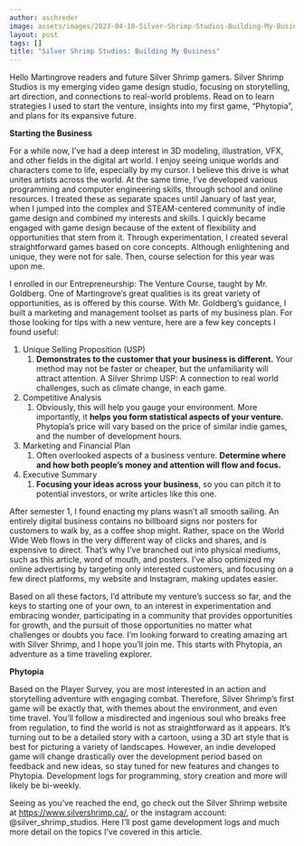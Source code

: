 ```yaml
---
author: aschreder
image: assets/images/2023-04-10-Silver-Shrimp-Studios-Building-My-Business.jpg
layout: post
tags: []
title: "Silver Shrimp Studios: Building My Business"
---
```


Hello Martingrove readers and future Silver Shrimp gamers. Silver Shrimp
Studios is my emerging video game design studio, focusing on
storytelling, art direction, and connections to real-world problems.
Read on to learn strategies I used to start the venture, insights into
my first game, “Phytopia”, and plans for its expansive future.

**Starting the Business**

For a while now, I’ve had a deep interest in 3D modeling, illustration,
VFX, and other fields in the digital art world. I enjoy seeing unique
worlds and characters come to life, especially by my cursor. I believe
this drive is what unites artists across the world. At the same time,
I’ve developed various programming and computer engineering skills,
through school and online resources. I treated these as separate spaces
until January of last year, when I jumped into the complex and
STEAM-centered community of indie game design and combined my interests
and skills. I quickly became engaged with game design because of the
extent of flexibility and opportunities that stem from it. Through
experimentation, I created several straightforward games based on core
concepts. Although enlightening and unique, they were not for sale.
Then, course selection for this year was upon me.

I enrolled in our Entrepreneurship: The Venture Course, taught by Mr.
Goldberg. One of Martingrove’s great qualities is its great variety of
opportunities, as is offered by this course. With Mr. Goldberg’s
guidance, I built a marketing and management toolset as parts of my
business plan. For those looking for tips with a new venture, here are a
few key concepts I found useful:

1.  Unique Selling Proposition (USP)
    1.  **Demonstrates to the customer that your business is
        different.** Your method may not be faster or cheaper, but the
        unfamiliarity will attract attention. A Silver Shrimp USP: A
        connection to real world challenges, such as climate change, in
        each game.
2.  Competitive Analysis
    1.  Obviously, this will help you gauge your environment. More
        importantly, it **helps you form statistical aspects of your
        venture.** Phytopia’s price will vary based on the price of
        similar indie games, and the number of development hours.
3.  Marketing and Financial Plan
    1.  Often overlooked aspects of a business venture. **Determine
        where and how both people’s money and attention will flow and
        focus.**
4.  Executive Summary
    1.  **Focusing your ideas across your business**, so you can pitch
        it to potential investors, or write articles like this one.

After semester 1, I found enacting my plans wasn’t all smooth sailing.
An entirely digital business contains no billboard signs nor posters for
customers to walk by, as a coffee shop might. Rather, space on the World
Wide Web flows in the very different way of clicks and shares, and is
expensive to direct. That’s why I’ve branched out into physical mediums,
such as this article, word of mouth, and posters. I’ve also optimized my
online advertising by targeting only interested customers, and focusing
on a few direct platforms, my website and Instagram, making updates
easier.

Based on all these factors, I’d attribute my venture’s success so far,
and the keys to starting one of your own, to an interest in
experimentation and embracing wonder, participating in a community that
provides opportunities for growth, and the pursuit of those
opportunities no matter what challenges or doubts you face. I’m looking
forward to creating amazing art with Silver Shrimp, and I hope you’ll
join me. This starts with Phytopia, an adventure as a time traveling
explorer.

**Phytopia**

Based on the Player Survey, you are most interested in an action and
storytelling adventure with engaging combat. Therefore, Silver Shrimp’s
first game will be exactly that, with themes about the environment, and
even time travel. You’ll follow a misdirected and ingenious soul who
breaks free from regulation, to find the world is not as straightforward
as it appears. It’s turning out to be a detailed story with a cartoon,
using a 3D art style that is best for picturing a variety of landscapes.
However, an indie developed game will change drastically over the
development period based on feedback and new ideas, so stay tuned for
new features and changes to Phytopia. Development logs for programming,
story creation and more will likely be bi-weekly.

Seeing as you’ve reached the end, go check out the Silver Shrimp website
at https://www.silvershrimp.ca/, or the instagram account:
@silver\_shrimp\_studios. Here I’ll post game development logs and much
more detail on the topics I’ve covered in this article.
